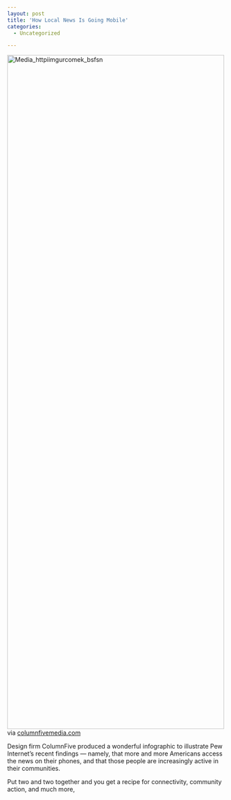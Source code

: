 ```yaml
---
layout: post
title: 'How Local News Is Going Mobile'
categories:
  - Uncategorized

---
```


<div class="posterous_autopost"><div class="posterous_bookmarklet_entry"> <div class="p_embed p_image_embed"> <img alt="Media_httpiimgurcomek_bsfsn" height="1553" src="http://levjoydotcom3.files.wordpress.com/2011/05/media_httpiimgurcomek_bsfsn-scaled500.png?w=96" width="500" /></div>     <div class="posterous_quote_citation">via <a href="http://www.columnfivemedia.com/how-local-news-is-going-mobile-could-the-ipad-be-the-new-sunday-press/?display=wide">columnfivemedia.com</a></div> <p>Design firm ColumnFive produced a wonderful infographic to illustrate Pew Internet&#8217;s recent findings &#8212; namely, that more and more Americans access the news on their phones, and that those people are increasingly active in their communities.  </p><p>Put two and two together and you get a recipe for connectivity, community action, and much more,</p></div></div>
